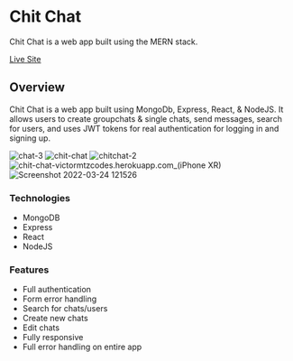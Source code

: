 # Chit Chat

Chit Chat is a web app built using the MERN stack.

[Live Site](https://chit-chat-victormtzcodes.herokuapp.com/)

## Overview

Chit Chat is a web app built using MongoDb, Express, React, & NodeJS. It allows users to create groupchats & single chats, send messages, search for users, and uses JWT tokens for real authentication for logging in and signing up.

![chat-3](https://user-images.githubusercontent.com/93169407/159961007-a04e2ec6-22de-407a-a076-8244867b4e7a.png)
![chit-chat](https://user-images.githubusercontent.com/93169407/159960778-4ef463a3-e76a-4733-a33a-95d547fdaea3.png)
![chitchat-2](https://user-images.githubusercontent.com/93169407/159960820-09d85c9d-7357-4103-a2d6-72631917217f.png)
![chit-chat-victormtzcodes.herokuapp.com_(iPhone XR)](https://user-images.githubusercontent.com/93169407/159961198-2e5b7136-0b1a-4c11-a4c5-f27a2cec473f.png)
![Screenshot 2022-03-24 121526](https://user-images.githubusercontent.com/93169407/159961676-f3c8a98f-8aac-428f-95e9-65194887c47c.png)


### Technologies

* MongoDB
* Express
* React
* NodeJS

### Features

* Full authentication
* Form error handling
* Search for chats/users
* Create new chats
* Edit chats
* Fully responsive
* Full error handling on entire app
